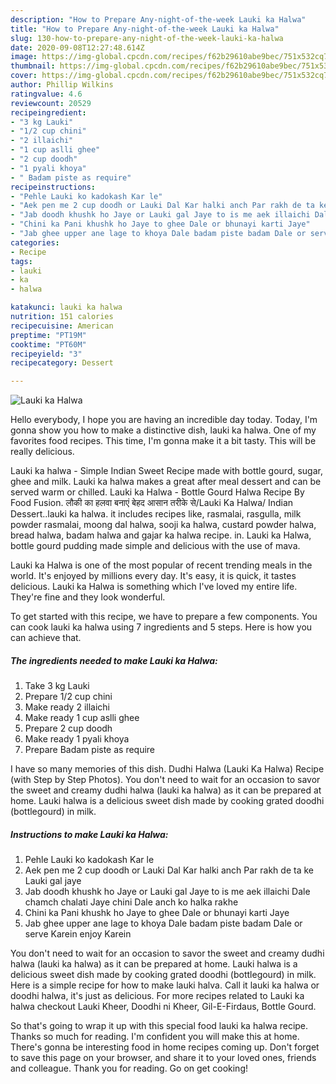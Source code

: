 ```yaml
---
description: "How to Prepare Any-night-of-the-week Lauki ka Halwa"
title: "How to Prepare Any-night-of-the-week Lauki ka Halwa"
slug: 130-how-to-prepare-any-night-of-the-week-lauki-ka-halwa
date: 2020-09-08T12:27:48.614Z
image: https://img-global.cpcdn.com/recipes/f62b29610abe9bec/751x532cq70/lauki-ka-halwa-recipe-main-photo.jpg
thumbnail: https://img-global.cpcdn.com/recipes/f62b29610abe9bec/751x532cq70/lauki-ka-halwa-recipe-main-photo.jpg
cover: https://img-global.cpcdn.com/recipes/f62b29610abe9bec/751x532cq70/lauki-ka-halwa-recipe-main-photo.jpg
author: Phillip Wilkins
ratingvalue: 4.6
reviewcount: 20529
recipeingredient:
- "3 kg Lauki"
- "1/2 cup chini"
- "2 illaichi"
- "1 cup aslli ghee"
- "2 cup doodh"
- "1 pyali khoya"
- " Badam piste as require"
recipeinstructions:
- "Pehle Lauki ko kadokash Kar le"
- "Aek pen me 2 cup doodh or Lauki Dal Kar halki anch Par rakh de ta ke Lauki gal jaye"
- "Jab doodh khushk ho Jaye or Lauki gal Jaye to is me aek illaichi Dale chamch chalati Jaye chini Dale anch ko halka rakhe"
- "Chini ka Pani khushk ho Jaye to ghee Dale or bhunayi karti Jaye"
- "Jab ghee upper ane lage to khoya Dale badam piste badam Dale or serve Karein enjoy Karein"
categories:
- Recipe
tags:
- lauki
- ka
- halwa

katakunci: lauki ka halwa 
nutrition: 151 calories
recipecuisine: American
preptime: "PT19M"
cooktime: "PT60M"
recipeyield: "3"
recipecategory: Dessert

---
```



![Lauki ka Halwa](https://img-global.cpcdn.com/recipes/f62b29610abe9bec/751x532cq70/lauki-ka-halwa-recipe-main-photo.jpg)

Hello everybody, I hope you are having an incredible day today. Today, I'm gonna show you how to make a distinctive dish, lauki ka halwa. One of my favorites food recipes. This time, I'm gonna make it a bit tasty. This will be really delicious.

Lauki ka halwa - Simple Indian Sweet Recipe made with bottle gourd, sugar, ghee and milk. Lauki ka halwa makes a great after meal dessert and can be served warm or chilled. Lauki ka Halwa - Bottle Gourd Halwa Recipe By Food Fusion. लौकी का हलवा बनाएं बेहद आसान तरीके से/Lauki Ka Halwa/ Indian Dessert..lauki ka halwa. it includes recipes like, rasmalai, rasgulla, milk powder rasmalai, moong dal halwa, sooji ka halwa, custard powder halwa, bread halwa, badam halwa and gajar ka halwa recipe. in. Lauki ka Halwa, bottle gourd pudding made simple and delicious with the use of mava.

Lauki ka Halwa is one of the most popular of recent trending meals in the world. It's enjoyed by millions every day. It's easy, it is quick, it tastes delicious. Lauki ka Halwa is something which I've loved my entire life. They're fine and they look wonderful.


To get started with this recipe, we have to prepare a few components. You can cook lauki ka halwa using 7 ingredients and 5 steps. Here is how you can achieve that.

<!--inarticleads1-->

##### The ingredients needed to make Lauki ka Halwa:

1. Take 3 kg Lauki
1. Prepare 1/2 cup chini
1. Make ready 2 illaichi
1. Make ready 1 cup aslli ghee
1. Prepare 2 cup doodh
1. Make ready 1 pyali khoya
1. Prepare  Badam piste as require


I have so many memories of this dish. Dudhi Halwa (Lauki Ka Halwa) Recipe (with Step by Step Photos). You don&#39;t need to wait for an occasion to savor the sweet and creamy dudhi halwa (lauki ka halwa) as it can be prepared at home. Lauki halwa is a delicious sweet dish made by cooking grated doodhi (bottlegourd) in milk. 

<!--inarticleads2-->

##### Instructions to make Lauki ka Halwa:

1. Pehle Lauki ko kadokash Kar le
1. Aek pen me 2 cup doodh or Lauki Dal Kar halki anch Par rakh de ta ke Lauki gal jaye
1. Jab doodh khushk ho Jaye or Lauki gal Jaye to is me aek illaichi Dale chamch chalati Jaye chini Dale anch ko halka rakhe
1. Chini ka Pani khushk ho Jaye to ghee Dale or bhunayi karti Jaye
1. Jab ghee upper ane lage to khoya Dale badam piste badam Dale or serve Karein enjoy Karein


You don&#39;t need to wait for an occasion to savor the sweet and creamy dudhi halwa (lauki ka halwa) as it can be prepared at home. Lauki halwa is a delicious sweet dish made by cooking grated doodhi (bottlegourd) in milk. Here is a simple recipe for how to make lauki halva. Call it lauki ka halwa or doodhi halwa, it&#39;s just as delicious. For more recipes related to Lauki ka halwa checkout Lauki Kheer, Doodhi ni Kheer, Gil-E-Firdaus, Bottle Gourd. 

So that's going to wrap it up with this special food lauki ka halwa recipe. Thanks so much for reading. I'm confident you will make this at home. There's gonna be interesting food in home recipes coming up. Don't forget to save this page on your browser, and share it to your loved ones, friends and colleague. Thank you for reading. Go on get cooking!
